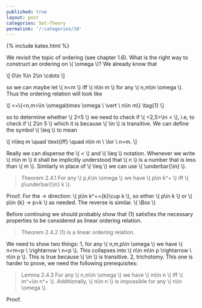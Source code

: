 ```yaml
---
published: true
layout: post
categories: Set-Theory
permalink: '/:categories/10'
---
```

{% include katex.html %}

We revisit the topic of ordering (see chapter 1.6). What is the right way to construct an ordering on \\( \omega \\)? We already know that

\\[ 0\in 1\in 2\in \cdots \\]

so we can maybe let \\( n<m \\) iff \\( n\in m \\) for any \\( n,m\in \omega \\). Thus the ordering relation will look like

\\[ <=\\{<n,m>\in \omega\times \omega \ \vert \ n\in m\\} \tag{1} \\]

so to determine whether \\( 2<5 \\) we need to check if \\( <2,5>\in < \\), i.e, to check if \\( 2\in 5 \\) which it is because \\( \in \\) is transitive. We can define the symbol \\( \leq \\) to mean

\\[ n\leq m \quad \text{iff} \quad n\in m \ \lor \ n=m. \\]

Really we can dispense the \\( < \\) and \\( \leq \\) notation. Whenever we write \\( n\in m \\) it shall be implicitly understood that \\( n \\) is a number that is less than \\( m \\). Similarly in place of \\( \leq \\) we can use \\( \underbar{\in} \\).

> Theorem 2.4.1 For any \\( p,k\in \omega \\) we have \\( p\in k^+ \\) iff \\( p\underbar{\in} k \\).

Proof. For the -> direction: \\( p\in k^+=\{k\}\cup k \\), so either \\( p\in k \\) or \\( p\in \{k\} -> p=k \\) as needed. The reverse is similar. \\( \Box \\)

Before continuing we should probably show that (1) satisfies the necessary properties to be considered as linear ordering relation.

> Theorem 2.4.2 (1) is a linear ordering relation.

We need to show two things: 1, for any \\( n,m,p\in \omega \\) we have \\( n<m<p \ \rightarrow \ n<p \\). This collapses into \\( n\in m\in p \rightarrow \ n\in p \\). This is true because \\( \in \\) is transitive. 2, trichotomy. This one is harder to prove, we need the following prerequisites:

> Lemma 2.4.3 For any \\( n,m\in \omega \\) we have \\( m\in n \\) iff \\( m^+\in n^+ \\). Additionally, \\( n\in n \\) is impossible for any \\( n\in \omega \\).

Proof. 






